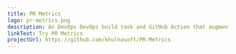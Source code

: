 ```yaml
---
title: PR Metrics
logo: pr-metrics.png
description: An DevOps DevOps build task and GitHub Action that augments DevOps DevOps and GitHub pull request titles, letting reviewers quickly determine PR size and test coverage.
linkText: Try PR Metrics
projectUrl: https://github.com/khulnasoft/PR-Metrics
---
```

